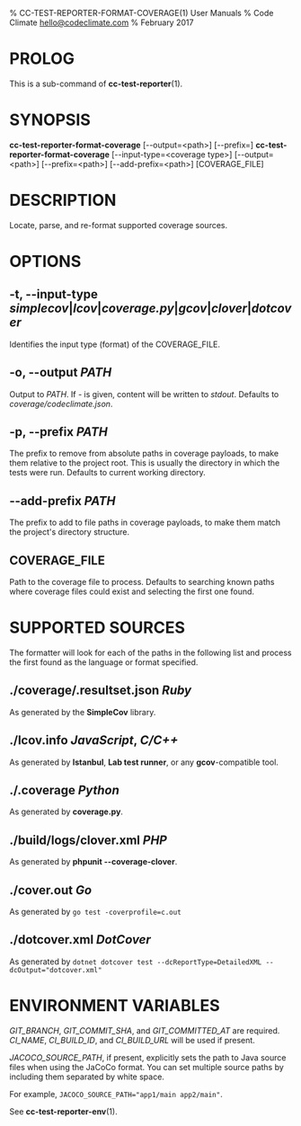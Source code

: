 % CC-TEST-REPORTER-FORMAT-COVERAGE(1) User Manuals
% Code Climate <hello@codeclimate.com>
% February 2017

# PROLOG

This is a sub-command of **cc-test-reporter**(1).

# SYNOPSIS

**cc-test-reporter-format-coverage** [--output=\<path>] [--prefix=<path>]
**cc-test-reporter-format-coverage** [--input-type=\<coverage type>] [--output=\<path>] [--prefix=\<path>] [--add-prefix=\<path>] [COVERAGE_FILE]

# DESCRIPTION

Locate, parse, and re-format supported coverage sources.

# OPTIONS

## -t, --input-type *simplecov*|*lcov*|*coverage.py*|*gcov*|*clover*|*dotcover*

Identifies the input type (format) of the COVERAGE_FILE.

## -o, --output *PATH*

Output to *PATH*. If *-* is given, content will be written to *stdout*. Defaults
to *coverage/codeclimate.json*.

## -p, --prefix *PATH*

The prefix to remove from absolute paths in coverage payloads, to make
them relative to the project root. This is usually the directory in which the
tests were run. Defaults to current working directory.

## --add-prefix *PATH*

The prefix to add to file paths in coverage payloads, to make them match the project's directory structure.

## COVERAGE_FILE

Path to the coverage file to process. Defaults to searching known paths where
coverage files could exist and selecting the first one found.

# SUPPORTED SOURCES

The formatter will look for each of the paths in the following list and process
the first found as the language or format specified.

## ./coverage/.resultset.json *Ruby*

As generated by the **SimpleCov** library.

## ./lcov.info *JavaScript*, *C/C++*

As generated by **Istanbul**, **Lab test runner**, or any **gcov**-compatible
tool.

## ./.coverage *Python*

As generated by **coverage.py**.

## ./build/logs/clover.xml *PHP*

As generated by **phpunit --coverage-clover**.

## ./cover.out *Go*

As generated by `go test -coverprofile=c.out`

## ./dotcover.xml *DotCover*

As generated by `dotnet dotcover test --dcReportType=DetailedXML --dcOutput="dotcover.xml"`

# ENVIRONMENT VARIABLES

*GIT_BRANCH*, *GIT_COMMIT_SHA*, and *GIT_COMMITTED_AT* are required. *CI_NAME*,
*CI_BUILD_ID*, and *CI_BUILD_URL* will be used if present.

*JACOCO_SOURCE_PATH*, if present, explicitly sets the path to Java source files when using the JaCoCo format. You can set multiple source paths by including them separated by white space.

For example, `JACOCO_SOURCE_PATH="app1/main app2/main"`.

See **cc-test-reporter-env**(1).
